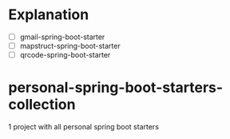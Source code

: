 # Explanation

- [ ] gmail-spring-boot-starter
- [ ] mapstruct-spring-boot-starter
- [ ] qrcode-spring-boot-starter

# personal-spring-boot-starters-collection

1 project with all personal spring boot starters 